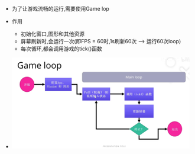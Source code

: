 - 为了让游戏流畅的运行,需要使用Game lop

- 作用
  - 初始化窗口,图形和其他资源
  - 屏幕刷新时,会运行一次(即FPS = 60时,1s刷新60次 --> 运行60次loop)
  - 每次循环,都会调用游戏的tick()函数

- ![Game loop](gameloop.png)